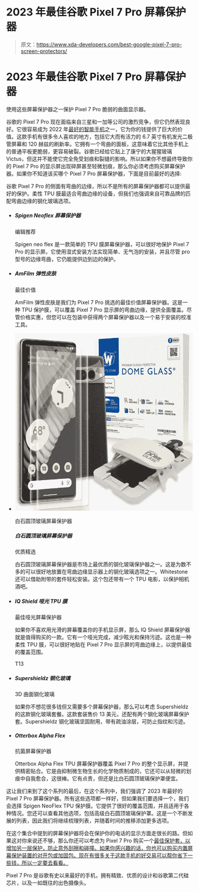 # 2023 年最佳谷歌 Pixel 7 Pro 屏幕保护器

> 原文：<https://www.xda-developers.com/best-google-pixel-7-pro-screen-protectors/>

# 2023 年最佳谷歌 Pixel 7 Pro 屏幕保护器

使用这些屏幕保护器之一保护 Pixel 7 Pro 脆弱的曲面显示器。

谷歌的 Pixel 7 Pro 现在面临来自三星和一加等公司的激烈竞争，但它仍然表现良好。它很容易成为 2022 年[最好的智能手机](https://www.xda-developers.com/best-phones/)之一，它为你的钱提供了巨大的价值。这款手机有很多令人喜欢的地方，包括它大而有活力的 6.7 英寸有机发光二极管屏幕和 120 赫兹的刷新率。它拥有一个弯曲的面板，这意味着它比其他手机上的普通平板更脆弱，更容易破裂。谷歌已经给它贴上了康宁的大猩猩玻璃 Victus，但这并不能使它完全免受划痕和裂缝的影响。所以如果你不想最终导致你的 Pixel 7 Pro 的显示屏出现碎屏甚至轻微划痕，那么你必须考虑购买屏幕保护器。如果你不知道该买哪个 Pixel 7 Pro 屏幕保护器，下面是目前最好的选择:

谷歌 Pixel 7 Pro 的侧面有弯曲的边缘，所以不是所有的屏幕保护器都可以提供最好的保护。柔性 TPU 膜最适合弯曲边缘的设备，但我们也强调来自可靠品牌的匹配弯曲边缘的钢化玻璃选项。

*   ##### Spigen Neoflex 屏幕保护器

    编辑推荐

    Spigen neo flex 是一款简单的 TPU 膜屏幕保护器，可以很好地保护 Pixel 7 Pro 的显示屏。它使用湿式安装方法实现简单、无气泡的安装，并且尽管 pro 型号的边缘弯曲，它仍能提供边到边的保护。

*   ##### AmFilm 弹性皮肤

    最佳价值

    AmFilm 弹性皮肤是我们为 Pixel 7 Pro 挑选的最佳价值屏幕保护器。这是一种 TPU 保护膜，可以覆盖 Pixel 7 Pro 显示屏的弯曲边缘，提供全面覆盖。尽管价格实惠，但您可以在包装中获得两个屏幕保护器以及一个易于安装的校准工具。

*   <picture>![Whitestone Dome Glass Screen Protector is one of the most premium tempered glass protectors on the market. It's also one of the most expensive listings in this collection, but we think it's worth considering for the Pixel 7 Pro. The Whitestone Dome Glass protector is one of the few tempered glass options out there that sits nicely on displays with curved edges. Whitestone makes it easy to install its tempered glass with the help of the included installation kit. One of the best things about this](img/364be39da0804b3520bd1f5d4b545e57.png)</picture>

    白石圆顶玻璃屏幕保护器

    ##### 白石圆顶玻璃屏幕保护器

    优质精选

    白石圆顶玻璃屏幕保护器是市场上最优质的钢化玻璃保护器之一。这是为数不多的可以很好地放置在弯曲边缘显示器上的钢化玻璃选项之一。Whitestone 还可以借助附带的套件轻松安装。这个包还带有一个 TPU 电影，以保护相机酒吧。

*   ##### IQ Shield 哑光 TPU 膜

    最佳哑光屏幕保护器

    如果你不喜欢用光滑的屏幕覆盖你的手机显示屏，那么 IQ Shield 屏幕保护器就是值得购买的一款。它有一个哑光完成，减少眩光和保持污迹。这也是一种柔性 TPU 膜，可以很好地贴在 Pixel 7 Pro 显示屏的弯曲边缘上，以提供最佳的覆盖范围。

    T13
*   ##### Supershieldz 钢化玻璃

    3D 曲面钢化玻璃

    如果你不想花很多钱但又需要多个屏幕保护器，那么可以考虑 Supershieldz 的这款钢化玻璃套餐。这款套装售价 13 美元，还配有两个钢化玻璃屏幕保护套。Supershieldz 钢化玻璃坚固耐用，带有疏油涂层，可防止指纹和污迹。

*   ##### Otterbox Alpha Flex

    抗菌屏幕保护器

    Otterbox Alpha Flex TPU 屏幕保护器覆盖 Pixel 7 Pro 的整个显示屏，并提供精密贴合。它是由抑制微生物生长的化学物质制成的，它还可以从轻微的划痕中自我愈合，这很棒。它有点贵，但还是比白石圆顶玻璃保护罩便宜。

这让我们来到了这个系列的最后，在这个系列中，我们强调了 2023 年最好的 Pixel 7 Pro 屏幕保护器。所有这些选项都一样好，但如果我们要选择一个，我们会选择 Spigen NeoFlex TPU 保护膜。它提供了很好的覆盖范围，并且适用于各种情况。您还可以查看其他选项，包括高级白石圆顶玻璃保护罩。这是一个不断发展的列表，因此我们将继续梳理列表，并随着时间的推移添加更多选项。

在这个集合中提到的屏幕保护器将会在保护你的电话的显示方面走很长的路。但如果这对你来说还不够，那么你还可以考虑为 Pixel 7 Pro 购买一个[最佳保护套，以增加另一层保护，防止意外刮擦和碰撞。如果你感兴趣的话，你也可以购买内置屏幕保护装置的对开包或加固包。现在有很多关于这款手机的好交易可以帮你省下一些钱，所以一定要去看看。](https://www.xda-developers.com/best-google-pixel-7-pro-cases/)

Pixel 7 Pro 是谷歌有史以来最好的手机，拥有精致、优质的设计和谷歌第二代硅芯片，以及一如既往的出色摄像头。